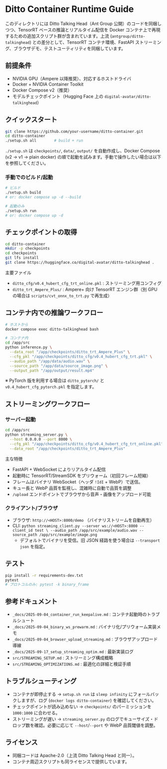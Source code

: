 # Ditto Container Runtime Guide

このディレクトリには Ditto Talking Head（Ant Group 公開）のコードを同梱しつつ、TensorRT ベースの推論とリアルタイム配信を Docker コンテナ上で再現するための追加スクリプト群が含まれています。上流 (`antgroup/ditto-talkinghead`) との差分として、TensorRT コンテナ環境、FastAPI ストリーミング、ブラウザデモ、テストユーティリティを同梱しています。

## 前提条件
- NVIDIA GPU（Ampere 以降推奨）、対応するホストドライバ
- Docker + NVIDIA Container Toolkit
- Docker Compose v2（推奨）
- モデルチェックポイント（Hugging Face 上の `digital-avatar/ditto-talkinghead`）

## クイックスタート
```bash
git clone https://github.com/your-username/ditto-container.git
cd ditto-container
./setup.sh all        # build + run
```
`./setup.sh` は `checkpoints/`, `data/`, `output/` を自動作成し、Docker Compose (v2 → v1 → plain docker) の順で起動を試みます。手動で操作したい場合は以下を参照してください。

### 手動でのビルド/起動
```bash
# ビルド
./setup.sh build
# or: docker compose up -d --build

# 起動のみ
./setup.sh run
# or: docker compose up -d
```

## チェックポイントの取得
```bash
cd ditto-container
mkdir -p checkpoints
cd checkpoints
git lfs install
git clone https://huggingface.co/digital-avatar/ditto-talkinghead .
```
主要ファイル
- `ditto_cfg/v0.4_hubert_cfg_trt_online.pkl` : ストリーミング用コンフィグ
- `ditto_trt_Ampere_Plus/` : Ampere+ 向け TensorRT エンジン群（別 GPU の場合は `scripts/cvt_onnx_to_trt.py` で再生成）

## コンテナ内での推論ワークフロー
```bash
# ホストから
docker compose exec ditto-talkinghead bash

# コンテナ内
cd /app/src
python inference.py \
  --data_root "/app/checkpoints/ditto_trt_Ampere_Plus" \
  --cfg_pkl "/app/checkpoints/ditto_cfg/v0.4_hubert_cfg_trt.pkl" \
  --audio_path "/app/data/audio.wav" \
  --source_path "/app/data/source_image.png" \
  --output_path "/app/output/result.mp4"
```
※ PyTorch 版を利用する場合は `ditto_pytorch/` と `v0.4_hubert_cfg_pytorch.pkl` を指定します。

## ストリーミングワークフロー
### サーバー起動
```bash
cd /app/src
python streaming_server.py \
  --host 0.0.0.0 --port 8000 \
  --cfg_pkl "/app/checkpoints/ditto_cfg/v0.4_hubert_cfg_trt_online.pkl" \
  --data_root "/app/checkpoints/ditto_trt_Ampere_Plus"
```
主な特徴
- FastAPI + WebSocket によりリアルタイム配信
- 起動時に TensorRT/StreamSDK をプリウォーム（初回フレーム短縮）
- フレームはバイナリ WebSocket（ヘッダ `!IdI` + WebP）で送信。
- キュー長と WebP 品質を監視し、混雑時に自動で品質を調整
- `/upload` エンドポイントでブラウザから音声・画像をアップロード可能

### クライアント/ブラウザ
- ブラウザ: `http://<HOST>:8000/demo` （バイナリストリームを自動再生）
- CLI: `python streaming_client.py --server ws://<HOST>:8000 --client_id test \
    --audio_path /app/src/example/audio.wav --source_path /app/src/example/image.png`
  - デフォルトでバイナリを受信。旧 JSON 経路を使う場合は `--transport json` を指定。

## テスト
```bash
pip install -r requirements-dev.txt
pytest
# プロトコルのみ: pytest -k binary_frame
```

## 参考ドキュメント
- `_docs/2025-09-04_container_run_keepalive.md` : コンテナ起動時のトラブルシュート
- `_docs/2025-09-04_binary_ws_prewarm.md` : バイナリ化/プリウォーム実装メモ
- `_docs/2025-09-04_browser_upload_streaming.md` : ブラウザアップロード導線
- `_docs/2025-09-17_setup_streaming_optim.md` : 最新実装ログ
- `src/STREAMING_SETUP.md` : ストリーミング構成概略
- `src/STREAMING_OPTIMIZATIONS.md` : 最適化の詳細と検証手順

## トラブルシューティング
- コンテナが即停止する → `setup.sh run` は `sleep infinity` にフォールバックしますが、ログ (`docker logs ditto-container`) を確認してください。
- チェックポイントが読み込めない → `checkpoints/` のパーミッションを `1000:1000` に合わせる。
- ストリーミングが遅い → `streaming_server.py` のログでキューサイズ・ドロップ数を確認。必要に応じて `--host`/`--port` や WebP 品質閾値を調整。

## ライセンス
- 同梱コードは Apache-2.0（上流 Ditto Talking Head と同一）。
- コンテナ周辺スクリプトも同ライセンスで提供しています。
